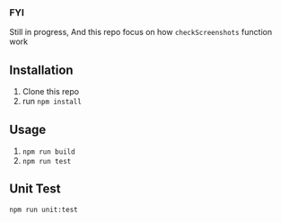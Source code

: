 ### FYI

Still in progress, And this repo focus on how `checkScreenshots` function work

## Installation

1. Clone this repo
2. run `npm install`

## Usage

1. `npm run build`
2. `npm run test`

## Unit Test

`npm run unit:test`
